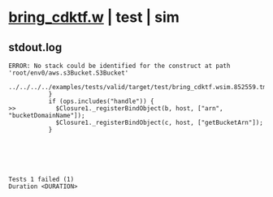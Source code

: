 # [bring_cdktf.w](../../../../../examples/tests/valid/bring_cdktf.w) | test | sim

## stdout.log
```log
ERROR: No stack could be identified for the construct at path 'root/env0/aws.s3Bucket.S3Bucket'

../../../../examples/tests/valid/target/test/bring_cdktf.wsim.852559.tmp/.wing/preflight.js:75
           }
           if (ops.includes("handle")) {
>>           $Closure1._registerBindObject(b, host, ["arn", "bucketDomainName"]);
             $Closure1._registerBindObject(c, host, ["getBucketArn"]);
           }

 




Tests 1 failed (1) 
Duration <DURATION>

```

